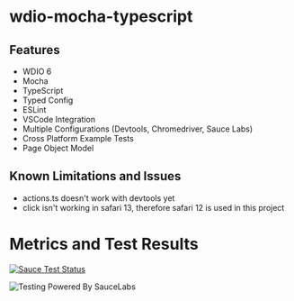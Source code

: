 # wdio-mocha-typescript
## Features
- WDIO 6
- Mocha
- TypeScript
- Typed Config
- ESLint
- VSCode Integration
- Multiple Configurations (Devtools, Chromedriver, Sauce Labs)
- Cross Platform Example Tests
- Page Object Model

## Known Limitations and Issues
- actions.ts doesn't work with devtools yet
- click isn't working in safari 13, therefore safari 12 is used in this project

# Metrics and Test Results
[![Sauce Test Status](https://app.eu-central-1.saucelabs.com/browser-matrix/pako88.svg)](https://app.eu-central-1.saucelabs.com/u/pako88)

![Testing Powered By SauceLabs](https://raw.githubusercontent.com/saucelabs/opensource/master/assets/powered-by-saucelabs-badge-red.svg?sanitize=true "Testing Powered By SauceLabs")